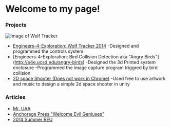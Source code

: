 Welcome to my page!
==================

### Projects
![Image of Wolf Tracker](https://octodex.github.com/images/yaktocat.png)
- [Engineers-4-Exploration: Wolf Tracker 2014](https://github.com/UCSD-E4E/Wolf-Tracker-2014/wiki)
	-Designed and programmed the controls system
- [Engineers-4-Exploration: Bird Collision Detection aka "Angry Birds"] (http://e4e.ucsd.edu/angry-birds)
	-Designed the 3d Printed system enclosure
	-Programmed the image capture program triggred by bird collision
- [2D space Shooter (Does not work in Chrome)](https://penguindustin.itch.io/simple-2d-shooter)
	-Used free to use artwork and music to design a simple 2d space shooter in unity
 
### Articles
- [Mr. UAA](http://greenandgold.uaa.alaska.edu/blog/19872/student-spotlight-dustin-mendoza/)
- [Anchorage Press "Welcome Evil Geniuses"](http://www.anchoragepress.com/news/welcome-evil-geniuses)
- [2014 Summer REU](http://e4e.ucsd.edu/news-and-updates/2014-summer-reu)